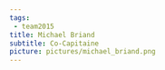 ```yaml
---
tags:
 - team2015
title: Michael Briand
subtitle: Co-Capitaine
picture: pictures/michael_briand.png
---
```


